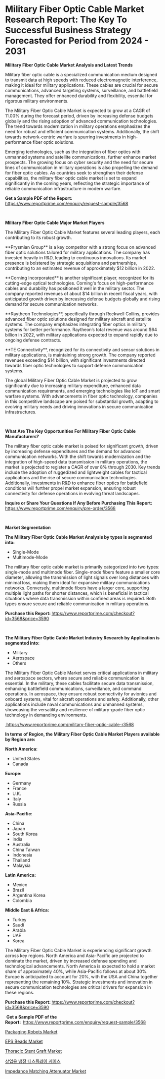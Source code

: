 <p><h1>Military Fiber Optic Cable Market Research Report: The Key To Successful Business Strategy Forecasted for Period from 2024 - 2031</h1></p><p><strong>Military Fiber Optic Cable Market Analysis and Latest Trends</strong></p>
<p><p>Military fiber optic cable is a specialized communication medium designed to transmit data at high speeds with reduced electromagnetic interference, making it ideal for military applications. These cables are crucial for secure communications, advanced targeting systems, surveillance, and battlefield management. They offer enhanced durability and flexibility, essential for rigorous military environments.</p><p>The Military Fiber Optic Cable Market is expected to grow at a CAGR of 11.00% during the forecast period, driven by increasing defense budgets globally and the rising adoption of advanced communication technologies. The trend towards modernization in military operations emphasizes the need for robust and efficient communication systems. Additionally, the shift towards network-centric warfare is spurring investments in high-performance fiber optic solutions.</p><p>Emerging technologies, such as the integration of fiber optics with unmanned systems and satellite communications, further enhance market prospects. The growing focus on cyber security and the need for secure lines of communication in military operations is also propelling the demand for fiber optic cables. As countries seek to strengthen their defense capabilities, the military fiber optic cable market is set to expand significantly in the coming years, reflecting the strategic importance of reliable communication infrastructure in modern warfare.</p></p>
<p><strong>Get a Sample PDF of the Report:&nbsp;</strong> <a href="https://www.reportprime.com/enquiry/request-sample/3568">https://www.reportprime.com/enquiry/request-sample/3568</a></p>
<p>&nbsp;</p>
<p><strong>Military Fiber Optic Cable Major Market Players</strong></p>
<p><p>The Military Fiber Optic Cable Market features several leading players, each contributing to its robust growth. </p><p>**Prysmian Group** is a key competitor with a strong focus on advanced fiber optic solutions tailored for military applications. The company has invested heavily in R&D, leading to continuous innovations. Its market presence is bolstered by strategic acquisitions and partnerships, contributing to an estimated revenue of approximately $12 billion in 2022.</p><p>**Corning Incorporated** is another significant player, recognized for its cutting-edge optical technologies. Corning's focus on high-performance cables and durability has positioned it well in the military sector. The company reported revenues of about $14 billion in recent fiscal years, with anticipated growth driven by increasing defense budgets globally and rising demand for secure communication networks.</p><p>**Raytheon Technologies**, specifically through Rockwell Collins, provides advanced fiber optic solutions designed for military aircraft and satellite systems. The company emphasizes integrating fiber optics in military systems for better performance. Raytheon’s total revenue was around $64 billion in 2022, with military applications expected to expand rapidly due to ongoing defense contracts.</p><p>**TE Connectivity**, recognized for its connectivity and sensor solutions in military applications, is maintaining strong growth. The company reported revenues exceeding $14 billion, with significant investments directed towards fiber optic technologies to support defense communication systems.</p><p>The global Military Fiber Optic Cable Market is projected to grow significantly due to increasing military expenditure, enhanced data communication requirements, and emerging technologies like IoT and smart warfare systems. With advancements in fiber optic technology, companies in this competitive landscape are poised for substantial growth, adapting to evolving military needs and driving innovations in secure communication infrastructures.</p></p>
<p>&nbsp;</p>
<p><strong>What Are The Key Opportunities For Military Fiber Optic Cable Manufacturers?</strong></p>
<p><p>The military fiber optic cable market is poised for significant growth, driven by increasing defense expenditures and the demand for advanced communication networks. With the shift towards modernization and the integration of high-speed data transmission in military operations, the market is projected to register a CAGR of over 8% through 2030. Key trends include the adoption of ruggedized and lightweight cables for tactical applications and the rise of secure communication technologies. Additionally, investments in R&D to enhance fiber optics for battlefield conditions will further propel market expansion, ensuring robust connectivity for defense operations in evolving threat landscapes.</p></p>
<p><strong>Inquire or Share Your Questions If Any Before Purchasing This Report:</strong> <a href="https://www.reportprime.com/enquiry/pre-order/3568">https://www.reportprime.com/enquiry/pre-order/3568</a></p>
<p>&nbsp;</p>
<p><strong>Market Segmentation</strong></p>
<p><strong>The Military Fiber Optic Cable Market Analysis by types is segmented into:</strong></p>
<p><ul><li>Single-Mode</li><li>Multimode-Mode</li></ul></p>
<p><p>The military fiber optic cable market is primarily categorized into two types: single-mode and multimode fiber. Single-mode fibers feature a smaller core diameter, allowing the transmission of light signals over long distances with minimal loss, making them ideal for expansive military communications networks. Conversely, multimode fibers have a larger core, supporting multiple light paths for shorter distances, which is beneficial in tactical situations where data transmission within confined areas is required. Both types ensure secure and reliable communication in military operations.</p></p>
<p><strong>Purchase this Report:&nbsp;</strong><a href="https://www.reportprime.com/checkout?id=3568&price=3590">https://www.reportprime.com/checkout?id=3568&price=3590</a></p>
<p>&nbsp;</p>
<p><strong>The Military Fiber Optic Cable Market Industry Research by Application is segmented into:</strong></p>
<p><ul><li>Military</li><li>Aerospace</li><li>Others</li></ul></p>
<p><p>The Military Fiber Optic Cable Market serves critical applications in military and aerospace sectors, where secure and reliable communication is essential. In the military, these cables facilitate secure data transmission, enhancing battlefield communications, surveillance, and command operations. In aerospace, they ensure robust connectivity for avionics and onboard systems, vital for aircraft operations and safety. Additionally, other applications include naval communications and unmanned systems, showcasing the versatility and resilience of military-grade fiber optic technology in demanding environments.</p></p>
<p><a href="https://www.reportprime.com/military-fiber-optic-cable-r3568">&nbsp;https://www.reportprime.com/military-fiber-optic-cable-r3568</a></p>
<p><strong>In terms of Region, the Military Fiber Optic Cable Market Players available by Region are:</strong></p>
<p>
    <p> <strong> North America: </strong>
        <ul>
            <li>United States</li>
            <li>Canada</li>
        </ul>
        </p> 
    <p> <strong> Europe: </strong>
        <ul>
            <li>Germany</li>
            <li>France</li>
            <li>U.K.</li>
            <li>Italy</li>
            <li>Russia</li>
        </ul>
        </p> 
    <p> <strong> Asia-Pacific: </strong>
        <ul>
            <li>China</li>
            <li>Japan</li>
            <li>South Korea</li>
            <li>India</li>
            <li>Australia</li>
            <li>China Taiwan</li>
            <li>Indonesia</li>
            <li>Thailand</li>
            <li>Malaysia</li>
        </ul>
        </p> 
    <p> <strong> Latin America: </strong>
        <ul>
            <li>Mexico</li>
            <li>Brazil</li>
            <li>Argentina Korea</li>
            <li>Colombia</li>
        </ul>
        </p> 
    <p> <strong> Middle East & Africa: </strong>
        <ul>
            <li>Turkey</li>
            <li>Saudi</li>
            <li>Arabia</li>
            <li>UAE</li>
            <li>Korea</li>
        </ul>
    </p>
    </p>
<p><p>The Military Fiber Optic Cable Market is experiencing significant growth across key regions. North America and Asia-Pacific are projected to dominate the market, driven by increased defense spending and technological advancements. North America is expected to hold a market share of approximately 40%, while Asia-Pacific follows at about 30%. Europe is anticipated to account for 20%, with the USA and China together representing the remaining 10%. Strategic investments and innovation in secure communication technologies are critical drivers for expansion in these regions.</p></p>
<p><strong>Purchase this Report: </strong><a href="https://www.reportprime.com/checkout?id=3568&price=3590">https://www.reportprime.com/checkout?id=3568&price=3590</a></p>
<p>&nbsp;<strong>Get a Sample PDF of the Report:&nbsp;&nbsp;</strong><a href="https://www.reportprime.com/enquiry/request-sample/3568">https://www.reportprime.com/enquiry/request-sample/3568</a></p>
<p><strong></strong></p>
<p><p><a href="https://www.linkedin.com/pulse/packaging-robots-market-outlook-complete-industry-analysis-wecze?trackingId=aSTOct4IQk6Y%2F9gCRl3DZA%3D%3D">Packaging Robots Market</a></p><p><a href="https://issuu.com/reportprime-2/docs/eps-beads-market-size-2030.pptx_d574700c8273f5">EPS Beads Market</a></p><p><a href="https://www.linkedin.com/pulse/thoracic-stent-graft-market-global-regional-analysis-zr4ye?trackingId=gFUrf7vxQMeLxNKCaLiysg%3D%3D">Thoracic Stent Graft Market</a></p><p><a href="https://medium.com/@juliusgy6neace/%EA%B8%80%EB%A1%9C%EB%B2%8C-%EC%83%81%EC%97%85%EC%9A%A9-%EB%83%89%EC%9E%A5-%EC%A7%84%EC%97%B4%EC%9E%A5-%EC%8B%9C%EC%9E%A5%EC%9D%98-%EC%83%88%EB%A1%9C%EC%9A%B4-%EA%B8%B0%ED%9A%8C%EC%99%80-%EB%8F%84%EC%A0%84-%EA%B3%BC%EC%A0%9C-2024-2031-cbf1266b7723">상업용 냉장 디스플레이 케이스</a></p><p><a href="https://github.com/AKSHATREPORTPRIME/Market-Research-Report-List-6/blob/main/impedance-matching-attenuator-market.md">Impedance Matching Attenuator Market</a></p></p>
